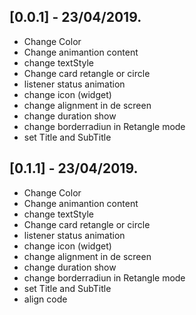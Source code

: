 ## [0.0.1] - 23/04/2019.

* Change Color
* Change animantion content
* change textStyle
* Change card retangle or circle
* listener status animation
* change icon (widget)
* change alignment in de screen
* change duration show
* change borderradiun in Retangle mode
* set Title and SubTitle

## [0.1.1] - 23/04/2019.

* Change Color
* Change animantion content
* change textStyle
* Change card retangle or circle
* listener status animation
* change icon (widget)
* change alignment in de screen
* change duration show
* change borderradiun in Retangle mode
* set Title and SubTitle
* align code

